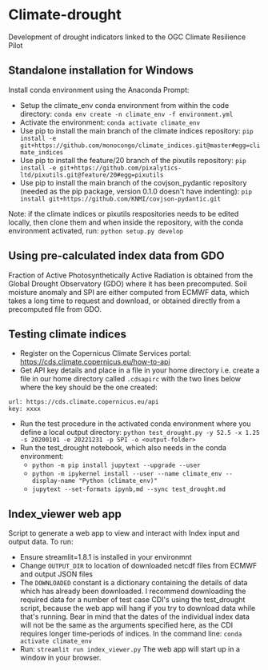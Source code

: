 # Climate-drought
Development of drought indicators linked to the OGC Climate Resilience Pilot

## Standalone installation for Windows

Install conda environment using the Anaconda Prompt:
- Setup the climate_env conda environment from within the code directory: `conda env create -n climate_env -f environment.yml`
- Activate the environment: `conda activate climate_env`
- Use pip to install the main branch of the climate indices repository: `pip install -e git+https://github.com/monocongo/climate_indices.git@master#egg=climate_indices`
- Use pip to install the feature/20 branch of the pixutils repository: `pip install -e git+https://github.com/pixalytics-ltd/pixutils.git@feature/20#egg=pixutils`
- Use pip to install the main branch of the covjson_pydantic repository (needed as the pip package, version 0.1.0 doesn't have indenting): `pip install git+https://github.com/KNMI/covjson-pydantic.git`

Note: if the climate indices or pixutils respositories needs to be edited locally, then clone them and when inside the repository, with the conda environment activated, run: `python setup.py develop`

## Using pre-calculated index data from GDO

Fraction of Active Photosynthetically Active Radiation is obtained from the Global Drought Observatory (GDO) where it has been precomputed. Soil moisture anomaly and SPI are either computed from ECMWF data, which takes a long time to request and download, or obtained directly from a precomputed file from GDO.

## Testing climate indices

- Register on the Copernicus Climate Services portal: https://cds.climate.copernicus.eu/how-to-api
- Get API key details and place in a file in your home directory i.e. create a file in our home directory called `.cdsapirc` with the two lines below where the key should be the one created:

```
url: https://cds.climate.copernicus.eu/api
key: xxxx
```

* Run the test procedure in the activated conda environment where you define a local output directory: `python test_drought.py -y 52.5 -x 1.25 -s 20200101 -e 20221231 -p SPI -o <output-folder>`
* Run the test_drought notebook, which also needs in the conda environment:
    * `python -m pip install jupytext --upgrade --user`
    * `python -m ipykernel install --user --name climate_env --display-name "Python (climate_env)"`
    * `jupytext --set-formats ipynb,md --sync test_drought.md`

## Index_viewer web app

Script to generate a web app to view and interact with Index input and output data.
To run:
- Ensure streamlit=1.8.1 is installed in your environmnt
- Change `OUTPUT_DIR` to location of downloaded netcdf files from ECMWF and output JSON files
- The `DOWNLOADED` constant is a dictionary containing the details of data which has already been downloaded. I recommend downloading the required data for a number of test case CDI's using the test_drought script, because the web app will hang if you try to download data while that's running. Bear in mind that the dates of the individual index data will not be the same as the arguments specified here, as the CDI requires longer time-periods of indices.
  In the command line: `conda activate climate_env`
- Run: `streamlit run index_viewer.py`
The web app will start up in a window in your browser.



